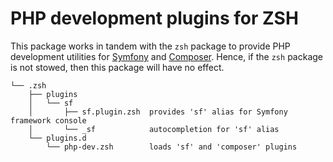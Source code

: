 # PHP development plugins for ZSH

This package works in tandem with the `zsh` package to provide PHP development
utilities for [Symfony][] and [Composer][]. Hence, if the `zsh` package is not
stowed, then this package will have no effect.

    └── .zsh
        ├── plugins
        │   └── sf
        │       ├── sf.plugin.zsh  provides 'sf' alias for Symfony framework console
        │       └── _sf            autocompletion for 'sf' alias
        └── plugins.d
            └── php-dev.zsh        loads 'sf' and 'composer' plugins

[symfony]: https://symfony.com/
[composer]: https://getcomposer.org/
